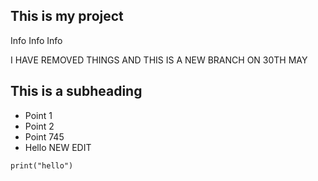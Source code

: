 ## This is my project
Info Info Info


I HAVE REMOVED THINGS AND THIS IS A NEW BRANCH ON 30TH MAY

## This is a subheading

- Point 1
- Point 2
- Point 745
- Hello
NEW EDIT

```three back ticks are a code block
print("hello")
```

  

